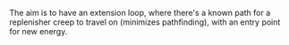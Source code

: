 The aim is to have an extension loop, where there's a known path for a
replenisher creep to travel on (minimizes pathfinding), with an entry point
for new energy.
